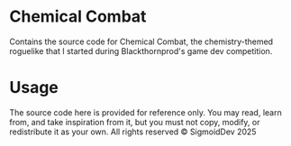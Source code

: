 # Chemical Combat
Contains the source code for Chemical Combat, the chemistry-themed roguelike that I started during Blackthornprod's game dev competition.

# Usage
The source code here is provided for reference only.
You may read, learn from, and take inspiration from it, but you must not copy, modify, or redistribute it as your own.
All rights reserved © SigmoidDev 2025
